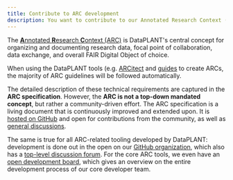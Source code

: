 ```yaml
---
title: Contribute to ARC development 
description: You want to contribute to our Annotated Research Context (ARC) concept or tools? Find out more.
---
```

The [**A**nnotated **R**esearch **C**ontext (ARC)](https://arc-rdm.org) is DataPLANT's central concept for organizing and documenting research data, focal point of collaboration, data exchange, and overall FAIR Digital Object of choice.

When using the DataPLANT tools (e.g. [ARCitect](https://nfdi4plants.org/nfdi4plants.knowledgebase/docs/ARCitect-Manual/index.html]) and [guides](https://nfdi4plants.org/nfdi4plants.knowledgebase/index.html) to create ARCs, the majority of ARC guidelines will be followed automatically.

The detailed description of these technical requirements are captured in the **ARC specification**.
However, the **ARC is not a top-down mandated concept**, but rather a community-driven effort.
The ARC specification is a living document that is continuously improved and extended upon.
It is [hosted on GitHub](https://github.com/nfdi4plants/ARC-specification) and open for contributions from the community, as well as [general discussions](https://github.com/nfdi4plants/ARC-specification/discussions).

The same is true for all ARC-related tooling developed by DataPLANT: development is done out in the open on our [GitHub organization](https://github.com/nfdi4plants), which also has a [top-level discussion forum](https://github.com/orgs/nfdi4plants/discussions).
For the core ARC tools, we even have an [open development board](https://github.com/orgs/nfdi4plants/projects/10/views/2), which gives an overview on the entire development process of our core developer team.